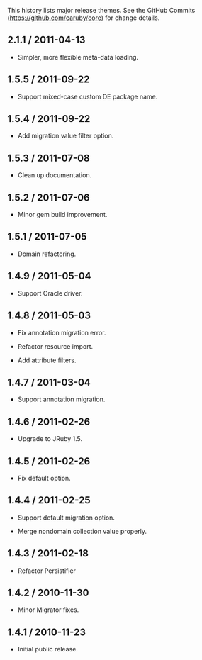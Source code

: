 This history lists major release themes. See the GitHub Commits (https://github.com/caruby/core)
for change details.

2.1.1 / 2011-04-13
------------------
* Simpler, more flexible meta-data loading.

1.5.5 / 2011-09-22
------------------
* Support mixed-case custom DE package name.

1.5.4 / 2011-09-22
------------------
* Add migration value filter option.

1.5.3 / 2011-07-08
------------------
* Clean up documentation.

1.5.2 / 2011-07-06
------------------
* Minor gem build improvement.

1.5.1 / 2011-07-05
------------------
* Domain refactoring.

1.4.9 / 2011-05-04
------------------
* Support Oracle driver.

1.4.8 / 2011-05-03
------------------
* Fix annotation migration error.

* Refactor resource import.

* Add attribute filters.

1.4.7 / 2011-03-04
------------------
* Support annotation migration.

1.4.6 / 2011-02-26
------------------
* Upgrade to JRuby 1.5.

1.4.5 / 2011-02-26
------------------
* Fix default option.

1.4.4 / 2011-02-25
------------------
* Support default migration option.

* Merge nondomain collection value properly.

1.4.3 / 2011-02-18
------------------
* Refactor Persistifier

1.4.2 / 2010-11-30
------------------
* Minor Migrator fixes.

1.4.1 / 2010-11-23
------------------
* Initial public release.
